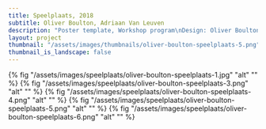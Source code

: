 ```yaml
---
title: Speelplaats, 2018
subtitle: Oliver Boulton, Adriaan Van Leuven
description: "Poster template, Workshop program\nDesign: Oliver Boulton, Adriaan van Leuven\nListed Speelplaats Posters:\n(1) Adriaan van Leuven\n(4) Yeliz Secerli, Moriz Oberberger\n(8) Austin Redman\n(10) Andrea Salerno, Sarah Cleeremans\nRisograph, 420 × 594mm"
layout: project
thumbnail: "/assets/images/thumbnails/oliver-boulton-speelplaats-5.png"
thumbnail_is_landscape: false
---
```

{% fig "/assets/images/speelplaats/oliver-boulton-speelplaats-1.jpg" "alt" "" %}
{% fig "/assets/images/speelplaats/oliver-boulton-speelplaats-3.png" "alt" "" %}
{% fig "/assets/images/speelplaats/oliver-boulton-speelplaats-4.png" "alt" "" %}
{% fig "/assets/images/speelplaats/oliver-boulton-speelplaats-5.png" "alt" "" %}
{% fig "/assets/images/speelplaats/oliver-boulton-speelplaats-6.png" "alt" "" %}